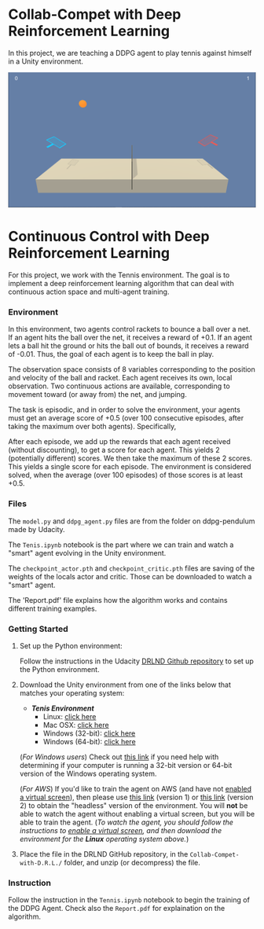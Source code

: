 [//]: # (Image References)

[image1]: https://github.com/GeraudMM/Collab_Compet-with-D.R.L./blob/master/firstPage.PNG

# Collab-Compet with Deep Reinforcement Learning
In this project, we are teaching a DDPG agent to play tennis against himself in a Unity environment.

![Agent playing][image1]

# Continuous Control with Deep Reinforcement Learning

For this project, we work with the Tennis environment. The goal is to implement a deep reinforcement learning algorithm that can deal with continuous action space and multi-agent training.


### Environment
In this environment, two agents control rackets to bounce a ball over a net. If an agent hits the ball over the net, it receives a reward of +0.1. If an agent lets a ball hit the ground or hits the ball out of bounds, it receives a reward of -0.01. Thus, the goal of each agent is to keep the ball in play.

The observation space consists of 8 variables corresponding to the position and velocity of the ball and racket. Each agent receives its own, local observation. Two continuous actions are available, corresponding to movement toward (or away from) the net, and jumping.

The task is episodic, and in order to solve the environment, your agents must get an average score of +0.5 (over 100 consecutive episodes, after taking the maximum over both agents). Specifically,

After each episode, we add up the rewards that each agent received (without discounting), to get a score for each agent. This yields 2 (potentially different) scores. We then take the maximum of these 2 scores.
This yields a single score for each episode.
The environment is considered solved, when the average (over 100 episodes) of those scores is at least +0.5.

### Files
The `model.py` and `ddpg_agent.py` files are from the folder on ddpg-pendulum made by Udacity.

The `Tenis.ipynb` notebook is the part where we can train and watch a "smart" agent evolving in the Unity environment.

The `checkpoint_actor.pth` and `checkpoint_critic.pth` files are saving of the weights of the locals actor and critic. Those can be downloaded to watch a "smart" agent.

The 'Report.pdf' file explains how the algorithm works and contains different training examples.

### Getting Started
1. Set up the Python environment:

    Follow the instructions in the Udacity [DRLND Github repository](https://github.com/udacity/deep-reinforcement-learning/#dependencies) to set up the Python environment. 

2. Download the Unity environment from one of the links below that matches your operating system:

    - **_Tenis Environment_**
      - Linux: [click here](https://s3-us-west-1.amazonaws.com/udacity-drlnd/P3/Tennis/Tennis_Linux.zip)
      - Mac OSX: [click here](https://s3-us-west-1.amazonaws.com/udacity-drlnd/P3/Tennis/Tennis.app.zip)
      - Windows (32-bit): [click here](https://s3-us-west-1.amazonaws.com/udacity-drlnd/P3/Tennis/Tennis_Windows_x86.zip)
      - Windows (64-bit): [click here](https://s3-us-west-1.amazonaws.com/udacity-drlnd/P3/Tennis/Tennis_Windows_x86_64.zip)

    
    (_For Windows users_) Check out [this link](https://support.microsoft.com/en-us/help/827218/how-to-determine-whether-a-computer-is-running-a-32-bit-version-or-64) if you need help with determining if your computer is running a 32-bit version or 64-bit version of the Windows operating system.

    (_For AWS_) If you'd like to train the agent on AWS (and have not [enabled a virtual screen](https://github.com/Unity-Technologies/ml-agents/blob/master/docs/Training-on-Amazon-Web-Service.md)), then please use [this link](https://s3-us-west-1.amazonaws.com/udacity-drlnd/P2/Reacher/one_agent/Reacher_Linux_NoVis.zip) (version 1) or [this link](https://s3-us-west-1.amazonaws.com/udacity-drlnd/P2/Reacher/Reacher_Linux_NoVis.zip) (version 2) to obtain the "headless" version of the environment.  You will **not** be able to watch the agent without enabling a virtual screen, but you will be able to train the agent.  (_To watch the agent, you should follow the instructions to [enable a virtual screen](https://github.com/Unity-Technologies/ml-agents/blob/master/docs/Training-on-Amazon-Web-Service.md), and then download the environment for the **Linux** operating system above._)

2. Place the file in the DRLND GitHub repository, in the `Collab-Compet-with-D.R.L./` folder, and unzip (or decompress) the file. 

### Instruction
Follow the instruction in the `Tennis.ipynb` notebook to begin the training of the DDPG Agent. 
Check also the `Report.pdf` for explaination on the algorithm.
